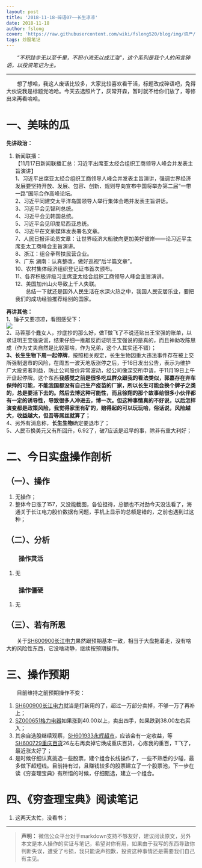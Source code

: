 ```yaml
---
layout: post
title: '2018-11-18-碎语07——长生凉凉'
date: 2018-11-18
author: fslong
cover: 'https://raw.githubusercontent.com/wiki/fslong520/blog/img/资产/资产_2018-11-15-20-50-28-487_com.android.ha.png'
tags: 炒股笔记
---
```

  
*&emsp;&emsp;“不积跬步无以至千里，不积小流无以成江海”，这个系列是我个人的闲言碎语，以投资笔记为主。*  

---
&emsp;&emsp;想了想哈，我这人废话比较多，大家比较喜欢看干活，标题改成碎语吧，免得大伙说我是标题党哈哈。今天去选照片了，灰常开森，暂时就不给你们放了，等修出来再看哈哈。

# **一、美味的瓜**

**先讲政治：**
1. 新闻联播：  
【11月17日新闻联播汇总：习近平出席亚太经合组织工商领导人峰会并发表主旨演讲】  
1、习近平出席亚太经合组织工商领导人峰会并发表主旨演讲，强调世界经济发展要坚持开放、发展、包容、创新、规则导向宣布中国将举办第二届“一带一路”国际合作高峰论坛。  
2、习近平同建交太平洋岛国领导人举行集体会晤并发表主旨讲话。  
3、习近平会见智利总统。  
4、习近平会见韩国总统。  
5、习近平会见印度尼西亚总统。  
6、习近平在文莱媒体发表署名文章。  
7、人民日报评论员文章：让世界经济大船驶向更加美好彼岸——论习近平主席亚太工商峰会主旨演讲。  
8、浙江：组合拳帮扶民营企业。  
9、广东 湖南：认真整改，做好巡视“后半篇文章”。  
10、农村集体经济组织登记证书首次颁布。  
11、各界积极评级习主席亚太经合组织工商领导人峰会主旨演讲。  
12、美国加州山火导致上千人失联。   
&emsp;&emsp;总结一下就还是国外人民生活在水深火热之中，我国人民安居乐业，要把我们的成功经验推荐给别的国家。 

**再讲其他：**  
1、锤子又要凉凉，看图感受下：  
![](https://ss0.baidu.com/6ONWsjip0QIZ8tyhnq/it/u=3596922465,1475020717&fm=173&app=49&f=JPEG?w=500&h=375&s=6EBB21C500084AEE5A1C75F30300C032)  
2、马蓉那个蠢女人，抄底抄的那么好，做T做飞了不说还贴出王宝强的账单，以求证明王宝强说谎，结果仔细一推敲反而证明王宝强说的是真的，而且神助攻陈思成（作为丈夫自然是比较那啥，作为兄弟，这个人其实还不错）；  
**3、长生生物下周一起停牌**，按照相关规定，长生生物因重大违法事件存在被上交所强制退市的风险，在周五一波天地版涨停之后，于16日发出公告，表示为维护广大投资者利益，防止公司股价异常波动，经公司像深交所申请，于11月19日上午开盘起停牌。这个东西**我感觉之前是很多吃瓜群众跟我的看法类似，郭嘉存在弃车保帅的可能，不能我国都没有自己生产疫苗的厂家，所以长生可能会换个牌子之类的，总是要活下去的。然后去博这种可能性，而且徐翔的那个故事给很多小伙伴都有一定的诱导性，导致很多人冲进去，博一次。但这种事情真的不好说，以后怎样演变都是政策风险，我觉得家里有矿的，赔得起的可以玩玩哈，俗话说，风险越大，收益越大，但吾等屌丝就算了；**  
4、另外有消息称，**长生生物**确定要退市了；  
5、人民币换美元又有所回升，6.92了，破7应该是迟早的事，除非有重大利好；

# **二、今日实盘操作剖析**

## **（一）、操作**
1. 无操作；
2. 整体今日涨了157，又没能截图，各位担待，总额也不对劲今天没法看了，海通关于长江电力股价数据有问题，手机上显示的总额是错的，之前也遇到过这种；  



## **（二）、分析**
### &emsp;&emsp;**操作灵活**
1. 无

### &emsp;&emsp;**操作僵硬**
1. 无

## **（三）、若有所思**
&emsp;&emsp;关于[SH600900长江电力](https://xueqiu.com/S/SH600900)果然跟预期基本一致，相当于大盘拖着走，没有啥大的风险性东西，它没啥动静，继续按预期操作。


# **三、操作预期**

&emsp;&emsp;目前维持之前预期操作不变：
1. [SH600900长江电力](https://xueqiu.com/S/SH600900)就当是打新用的了，超过一万部分卖掉，不够一万了再补上；
2. [SZ000651格力电器](https://xueqiu.com/S/SZ000651)如果涨到40.00以上，卖出四手，如果跌到38.00左右买入；
3. 其余自选股继续观察，[SH601933永辉超市](https://xueqiu.com/S/SH601933)，应该会有一定收益，等[SH600729重庆百货](https://xueqiu.com/S/SH600729)26左右再卖掉它焕成重庆百货，心疼我的重百，T飞了，最近涨太好了；
4. 是时候仔细认真挑选一些股票，建个组合长线操作了，一些不熟悉的少碰，最多做下超短线。目前持有过，且赚钱较多的股票建立了一个股票池，下一步在读《穷查理宝典》有所悟的时候，仔细甄选，建立一个组合。

# **四、《穷查理宝典》阅读笔记**
1. 这两天太忙，没看书；
 
---   
  
> **声明：**
> 微信公众平台对于markdown支持不够友好，建议阅读原文，另外本文是本人操作的实证与笔记，希望对你有用，如果由于我写的东西导致你判断失误，遭受了亏损，我只能说声抱歉，投资这种事情还是需要我们自己有主见。